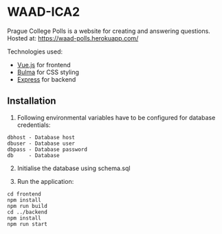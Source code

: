 # WAAD-ICA2

Prague College Polls is a website for creating and answering questions. Hosted at: https://waad-polls.herokuapp.com/

Technologies used:
  - [Vue.js](https://vuejs.org/) for frontend 
  - [Bulma](https://bulma.io/) for CSS styling
  - [Express](https://expressjs.com/) for backend
  
## Installation 
1. Following environmental variables have to be configured for database credentials:
```
dbhost - Database host
dbuser - Database user
dbpass - Database password
db     - Database
```
2. Initialise the database using schema.sql

3. Run the application:
```
cd frontend
npm install
npm run build
cd ../backend
npm install
npm run start
```
